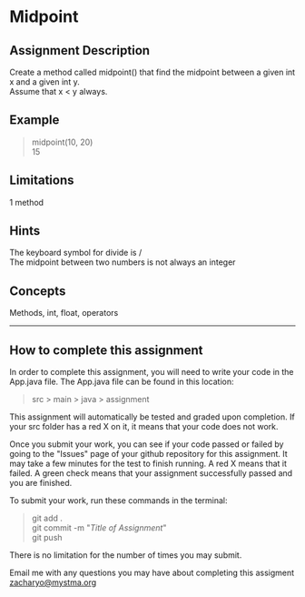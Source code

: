 # **Midpoint**

## **Assignment Description**
Create a method called midpoint() that find the midpoint between a given int x and a given int y.  
Assume that x < y always.

## **Example**
>midpoint(10, 20)  
15

## **Limitations**
1 method

## **Hints**
The keyboard symbol for divide is /  
The midpoint between two numbers is not always an integer

## **Concepts**  
Methods, int, float, operators

---

## **How to complete this assignment**
In order to complete this assignment, you will need to write your code in the App.java file. The App.java file can be found in this location:  
>src > main > java > assignment  

This assignment will automatically be tested and graded upon completion. If your src folder has a red X on it, it means that your code does not work.  

Once you submit your work, you can see if your code passed or failed by going to the "Issues" page of your github repository for this assignment. It may take a few minutes for the test to finish running. A red X means that it failed. A green check means that your assignment successfully passed and you are finished.

To submit your work, run these commands in the terminal: 
>git add .  
git commit -m "*Title of Assignment*"  
git push  

There is no limitation for the number of times you may submit.

Email me with any questions you may have about completing this assigment  
zacharyo@mystma.org
